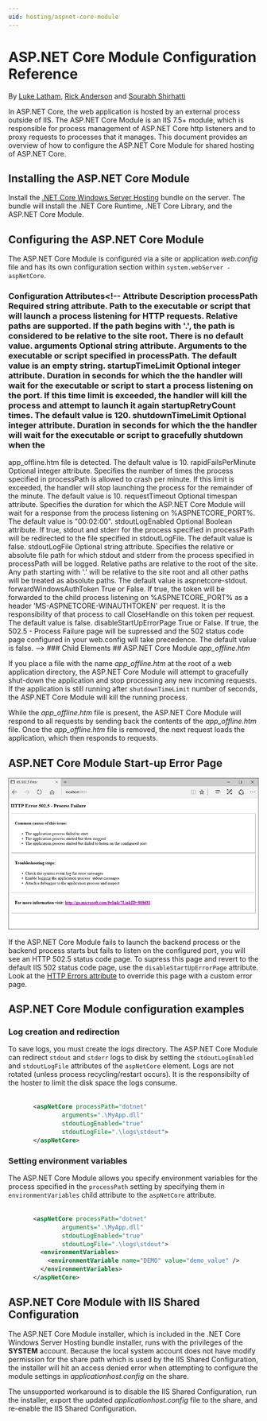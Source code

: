 ```yaml
---
uid: hosting/aspnet-core-module
---
```

# ASP.NET Core Module Configuration Reference

By [Luke Latham](https://github.com/GuardRex), [Rick Anderson](https://twitter.com/RickAndMSFT) and [Sourabh Shirhatti](https://twitter.com/sshirhatti)

In ASP.NET Core, the web application is hosted by an external process outside of IIS. The ASP.NET Core Module is an IIS 7.5+ module, which is responsible for process management of ASP.NET Core http listeners and to proxy requests to processes that it manages. This document provides an overview of how to configure the ASP.NET Core Module for shared hosting of ASP.NET Core.

## Installing the ASP.NET Core Module

Install the [.NET Core Windows Server Hosting](https://go.microsoft.com/fwlink/?LinkId=827547) bundle on the server. The bundle will install the .NET Core Runtime, .NET Core Library, and the ASP.NET Core Module.

## Configuring the ASP.NET Core Module

The ASP.NET Core Module is configured via a site or application *web.config* file and has its own configuration section within `system.webServer - aspNetCore`.

### Configuration Attributes<!--     Attribute  Description  processPath  Required string attribute.    Path to the executable or script that will launch  a process listening for HTTP requests.  Relative paths are supported. If the path  begins with '.', the path is considered to be  relative to the site root.    There is no default value.  arguments  Optional string attribute.    Arguments to the executable or script  specified in processPath.    The default value is an empty string.  startupTimeLimit  Optional integer attribute.    Duration in seconds for which the  the handler will wait for the executable or  script to start a process listening on  the port. If this time limit is exceeded,  the handler will kill the process and attempt to  launch it again startupRetryCount times.    The default value is 120.  shutdownTimeLimit  Optional integer attribute.    Duration in seconds for which the  the handler will wait for the executable or  script to gracefully shutdown when the
app_offline.htm file is detected.    The default value is 10.  rapidFailsPerMinute  Optional integer attribute.    Specifies the number of times the process  specified in processPath is allowed to crash  per minute. If this limit is exceeded,  the handler will stop launching the  process for the remainder of the minute.    The default value is 10.  requestTimeout  Optional timespan attribute.    Specifies the duration for which the  ASP.NET Core Module will wait for a response  from the process listening on  %ASPNETCORE_PORT%.    The default value is "00:02:00".  stdoutLogEnabled  Optional Boolean attribute.    If true, stdout and stderr for the  process specified in processPath will be  redirected to the file specified in  stdoutLogFile.    The default value is false.  stdoutLogFile  Optional string attribute.    Specifies the relative or absolute file path for  which stdout and stderr from the process  specified in processPath will be logged.  Relative paths are relative to the root
of the  site. Any path starting with '.' will be  relative to the site root and all other paths  will be treated as absolute paths.    The default value is aspnetcore-stdout.  forwardWindowsAuthToken  True or False.    If  true, the token will be forwarded to the  child process listening on %ASPNETCORE_PORT% as a  header 'MS-ASPNETCORE-WINAUTHTOKEN' per request.  It is the responsibility of that process to call  CloseHandle on this token per request.    The default value is false.  disableStartUpErrorPage  True or False.    If true, the 502.5 - Process Failure page  will be supressed and the 502 status code page  configured in your web.config will take  precedence.    The default value is false. -->  ### Child Elements<!--     Attribute  Description  environmentVariables  Configures environmentVariables collection  for the process specified in processPath.  recycleOnFileChange  Specify a list of files to monitor. If any of  these files are updated/deleted, the ASP.NET  Core Module
will restart the backend process. -->  ## ASP.NET Core Module *app_offline.htm*

If you place a file with the name *app_offline.htm* at the root of a web application directory, the ASP.NET Core Module will attempt to gracefully shut-down the application and stop processing any new incoming requests. If the application is still running after `shutdownTimeLimit` number of seconds, the ASP.NET Core Module will kill the running process.

While the *app_offline.htm* file is present, the ASP.NET Core Module will respond to all requests by sending back the contents of the *app_offline.htm* file. Once the *app_offline.htm* file is removed, the next request loads the application, which then responds to requests.

## ASP.NET Core Module Start-up Error Page

![image](aspnet-core-module/_static/ANCM-502_5.png)

If the ASP.NET Core Module fails to launch the backend process or the backend process starts but fails to listen on the configured port, you will see an HTTP 502.5 status code page. To supress this page and revert to the default IIS 502 status code page, use the `disableStartUpErrorPage` attribute. Look at the [HTTP Errors attribute](https://www.iis.net/configreference/system.webserver/httperrors) to override this page with a custom error page.

## ASP.NET Core Module configuration examples

<a name=log-redirection></a>

### Log creation and redirection

To save logs, you must create the *logs* directory. The ASP.NET Core Module can redirect `stdout` and `stderr` logs to disk by setting the `stdoutLogEnabled` and `stdoutLogFile` attributes of the `aspNetCore` element. Logs are not rotated (unless process recycling/restart occurs). It is the responsibilty of the hoster to limit the disk space the logs consume.

<!-- literal_block {"xml:space": "preserve", "source": "hosting/aspnet-core-module/sample/web.config", "ids": [], "linenos": false, "language": "xml", "highlight_args": {"linenostart": 1}} -->

````xml

       <aspNetCore processPath="dotnet"
               arguments=".\MyApp.dll"
               stdoutLogEnabled="true"
               stdoutLogFile=".\logs\stdout">
       </aspNetCore>

   ````

### Setting environment variables

The ASP.NET Core Module allows you specify environment variables for the process specified in the `processPath` setting by specifying them in `environmentVariables` child attribute to the `aspNetCore` attribute.

<!-- literal_block {"xml:space": "preserve", "source": "hosting/aspnet-core-module/sample/web.config", "ids": [], "linenos": false, "language": "xml", "highlight_args": {"linenostart": 1}} -->

````xml

       <aspNetCore processPath="dotnet"
               arguments=".\MyApp.dll"
               stdoutLogEnabled="true"
               stdoutLogFile=".\logs\stdout">
         <environmentVariables>
           <environmentVariable name="DEMO" value="demo_value" />
         </environmentVariables>
       </aspNetCore>

   ````

## ASP.NET Core Module with IIS Shared Configuration

The ASP.NET Core Module installer, which is included in the .NET Core Windows Server Hosting bundle installer, runs with the privileges of the **SYSTEM** account. Because the local system account does not have modify permission for the share path which is used by the IIS Shared Configuration, the installer will hit an access denied error when attempting to configure the module settings in *applicationhost.config* on the share.

The unsupported workaround is to disable the IIS Shared Configuration, run the installer, export the updated *applicationhost.config* file to the share, and re-enable the IIS Shared Configuration.

